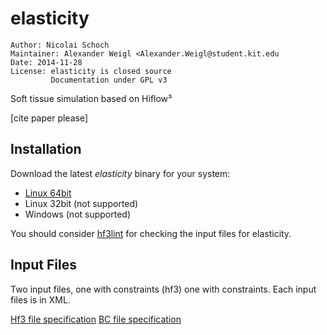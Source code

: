 elasticity
==========

    Author: Nicolai Schoch
    Maintainer: Alexander Weigl <Alexander.Weigl@student.kit.edu
    Date: 2014-11-28
    License: elasticity is closed source
             Documentation under GPL v3

Soft tissue simulation based on Hiflow³

[cite paper please]


## Installation

Download the latest *elasticity* binary for your system:

* [Linux 64bit](https://raw.githubusercontent.com/CognitionGuidedSurgery/elasticity/master/bin/elasticity.lx64)
* Linux 32bit (not supported)
* Windows (not supported)

You should consider [hf3lint](https://github.com/areku/hf3lint)
for checking the input files for elasticity.

## Input Files

Two input files, one with constraints (hf3) one with constraints.
Each input files is in XML. 

[Hf3 file specification](https://github.com/CognitionGuidedSurgery/elasticity/wiki/Hiflow%C2%B3-Elasticity-Input-File)
[BC file specification](https://github.com/CognitionGuidedSurgery/elasticity/wiki/BC-file)

